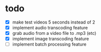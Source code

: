 # todo

- [x] make test videos 5 seconds instead of 2
- [x] implement audio transcoding feature
- [x] grab audio from a video file to .mp3 (etc)
- [x] implement image transcoding feature
- [ ] implement batch processing feature
